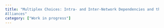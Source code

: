 ```yaml
---
title: "Multiplex Choices: Intra- and Inter-Network Dependencies and the Formation of Military
Alliances"
category: ["Work in progress"]
---
```

